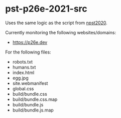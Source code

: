# pst-p26e-2021-src

Uses the same logic as the script from [npst2020](https://github.com/mklarz/npst2020-src).

Currently monitoring the following websites/domains:
- https://p26e.dev

For the following files:
- robots.txt
- humans.txt
- index.html
- egg.jpg
- site.webmanifest
- global.css
- build/bundle.css
- build/bundle.css.map
- build/bundle.js
- build/bundle.js.map
